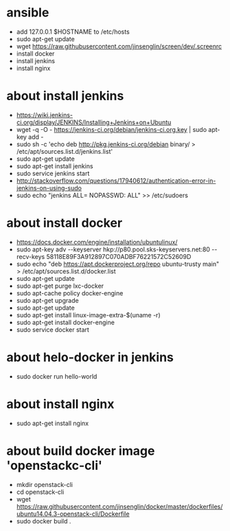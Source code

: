 # ansible

- add 127.0.0.1 $HOSTNAME to /etc/hosts
- sudo apt-get update
- wget https://raw.githubusercontent.com/jinsenglin/screen/dev/.screenrc
- install docker
- install jenkins
- install nginx
 
# about install jenkins
- https://wiki.jenkins-ci.org/display/JENKINS/Installing+Jenkins+on+Ubuntu
- wget -q -O - https://jenkins-ci.org/debian/jenkins-ci.org.key | sudo apt-key add -
- sudo sh -c 'echo deb http://pkg.jenkins-ci.org/debian binary/ > /etc/apt/sources.list.d/jenkins.list'
- sudo apt-get update
- sudo apt-get install jenkins
- sudo service jenkins start
- http://stackoverflow.com/questions/17940612/authentication-error-in-jenkins-on-using-sudo
- sudo echo "jenkins ALL= NOPASSWD: ALL" >> /etc/sudoers

# about install docker
- https://docs.docker.com/engine/installation/ubuntulinux/
- sudo apt-key adv --keyserver hkp://p80.pool.sks-keyservers.net:80 --recv-keys 58118E89F3A912897C070ADBF76221572C52609D
- sudo echo "deb https://apt.dockerproject.org/repo ubuntu-trusty main" > /etc/apt/sources.list.d/docker.list
- sudo apt-get update
- sudo apt-get purge lxc-docker
- sudo apt-cache policy docker-engine
- sudo apt-get upgrade
- sudo apt-get update
- sudo apt-get install linux-image-extra-$(uname -r)
- sudo apt-get install docker-engine
- sudo service docker start

# about helo-docker in jenkins
- sudo docker run hello-world

# about install nginx
- sudo apt-get install nginx

# about build docker image 'openstackc-cli'
- mkdir openstack-cli
- cd openstack-cli
- wget https://raw.githubusercontent.com/jinsenglin/docker/master/dockerfiles/ubuntu14.04.3-openstack-cli/Dockerfile
- sudo docker build .
 
